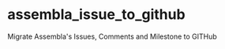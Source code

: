 assembla_issue_to_github
========================

Migrate Assembla's Issues, Comments and Milestone to GITHub
